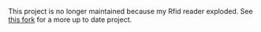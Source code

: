 This project is no longer maintained because my Rfid reader exploded. See [this fork](https://github.com/onurguzel/Rfid-Credential-Provider) for a more up to date project.